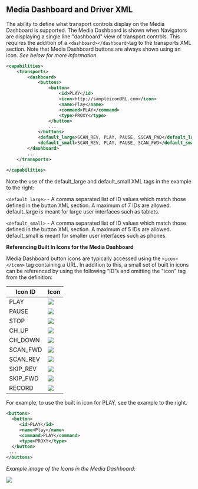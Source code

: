 ## Media Dashboard and Driver XML

The ability to define what transport controls display on the Media Dashboard is supported. The Media Dashboard is shown when Navigators are displaying a single line "dashboard" view of transport controls. This requires the addition of a `<dashboard></dashboard>`tag to the transports XML section. Note that Media Dashboard buttons are always shown using an icon. _See below for more information._


```xml
<capabilities>
    <transports>
        <dashboard>
            <buttons>
                <button>
                    <id>PLAY</id>
                    <icon>http://sampleiconURL.com</icon>
                    <name>Play</name>
                    <command>PLAY</command>
                    <type>PROXY</type>
                </button>
                ...
            </buttons>
            <default_large>SCAN_REV, PLAY, PAUSE, SSCAN_FWD</default_large>
            <default_small>SCAN_REV, PLAY, PAUSE, SCAN_FWD</default_small>
        </dashboard>
        ...
    </transports>
    ...
</capabilities>
```


Note the use of the default\_large and default\_small XML tags in the example to the right:

`<default_large>` - A comma separated list of ID values which match those defined in the button XML section. A maximum of 7 IDs are allowed. default\_large is meant for large user interfaces such as tablets.

`<default_small>` - A comma separated list of ID values which match those defined in the button XML section. A maximum of 5 IDs are allowed. default\_small is meant for smaller user interfaces such as phones.


**Referencing Built In Icons for the Media Dashboard**

Media Dashboard button icons are typically accessed using the `<icon></icon>` tag containing a URL. In addition to this, a small set of built in icons can be referenced by using the following “ID”s and omitting the "icon" tag from the definition:

| Icon ID | Icon |
| --- | --- |
| PLAY | <img src="images/31.5_5_01.png"/> |
| PAUSE | <img src="images/31.5_5_02.png"/> |
| STOP | <img src="images/31.5_5_03.png"/> | 
| CH\_UP | <img src="images/31.5_5_04.png"/> | 
| CH\_DOWN | <img src="images/31.5_5_05.png"/> |
| SCAN\_FWD | <img src="images/31.5_5_06.png"/>  | 
| SCAN\_REV | <img src="images/31.5_5_07.png"/> | 
| SKIP\_REV | <img src="images/31.5_5_08.png"/> |
| SKIP\_FWD | <img src="images/31.5_5_09.png"/> | 
| RECORD | <img src="images/31.5_5_10.png"/> | 

For example, to use the built in icon for PLAY, see the example to the right.


```xml
<buttons>                
  <button>
     <id>PLAY</id>
     <name>Play</name>
     <command>PLAY</command>
     <type>PROXY</type>
  </button>
 ...
</buttons>
```


_Example image of the Icons in the Media Dashboard:_

<img src="images/31.5_5_11.png"/> 